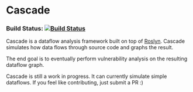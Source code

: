 # Cascade

### Build Status: [![Build Status](https://dev.azure.com/binarybird/Cascade/_apis/build/status/1?branchName=master)](https://dev.azure.com/binarybird/Cascade/_build/latest?definitionId=1&branchname=master&view=logs)


Cascade is a dataflow analysis framework built on top of [Roslyn](https://github.com/dotnet/roslyn). Cascade simulates how data flows through source code and graphs the result.

The end goal is to eventually perform vulnerability analysis on the resulting dataflow graph.

Cascade is still a work in progress. It can currently simulate simple dataflows. If you feel like contributing, just submit a PR :)
